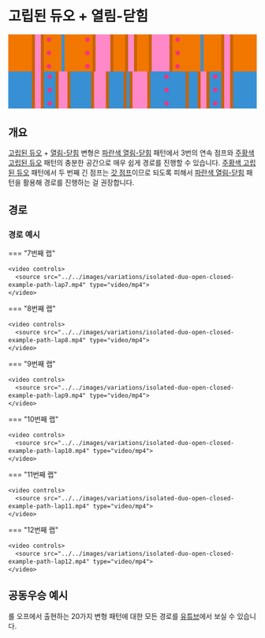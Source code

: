 # 고립된 듀오 + 열림-닫힘

![Isolated Duo + Open-Closed](../images/variations/isolated-duo-open-closed.jpg)

## 개요

[고립된 듀오](../rolls/isolated-duo.md#주황색-패턴) + [열림-닫힘](../rolls/closed-open-open-closed.md#파란색-패턴) 변형은 [파란색 열림-닫힘](../rolls/closed-open-open-closed.md#파란색-패턴) 패턴에서 3번의 연속 점프와 [주황색 고립된 듀오](../rolls/isolated-duo.md#주황색-패턴) 패턴의 충분한 공간으로 매우 쉽게 경로를 진행할 수 있습니다. [주황색 고립된 듀오](../rolls/isolated-duo.md#주황색-패턴) 패턴에서 두 번째 긴 점프는 [갓 점프](../advanced/isolated-duo-god-jumps.md)이므로 되도록 피해서 [파란색 열림-닫힘](../rolls/closed-open-open-closed.md#파란색-패턴) 패턴을 활용해 경로를 진행하는 걸 권장합니다.

## 경로

### 경로 예시

=== "7번째 랩"

    <video controls>
      <source src="../../images/variations/isolated-duo-open-closed-example-path-lap7.mp4" type="video/mp4">
    </video>

=== "8번째 랩"

    <video controls>
      <source src="../../images/variations/isolated-duo-open-closed-example-path-lap8.mp4" type="video/mp4">
    </video>

=== "9번째 랩"

    <video controls>
      <source src="../../images/variations/isolated-duo-open-closed-example-path-lap9.mp4" type="video/mp4">
    </video>

=== "10번째 랩"

    <video controls>
      <source src="../../images/variations/isolated-duo-open-closed-example-path-lap10.mp4" type="video/mp4">
    </video>

=== "11번째 랩"

    <video controls>
      <source src="../../images/variations/isolated-duo-open-closed-example-path-lap11.mp4" type="video/mp4">
    </video>

=== "12번째 랩"

    <video controls>
      <source src="../../images/variations/isolated-duo-open-closed-example-path-lap12.mp4" type="video/mp4">
    </video>

## 공동우승 예시

롤 오프에서 출현하는 20가지 변형 패턴에 대한 모든 경로를 [유튜브](https://www.youtube.com/playlist?list=PLG_QNSp9ZgJLWYSNl4vY26VJCZeOQHO1F)에서 보실 수 있습니다.
